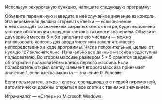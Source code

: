 Используя рекурсивную функцию, напишите следующую программу:

Объявите переменную и введите в неё случайное значение из консоли. Эта переменная должна открывать клетки — если значение<br> в ней совпадёт со значением закрытых клеток в игре, будет выполнено условие об открытии соседних клеток с таким же значением.
Объявите двумерный массив 5 × 5 и заполните его числами — можно использовать консоль для ввода чисел или заполнять массив<br> непосредственно в коде программы. Числа положительные, целые, от нуля до 127 включительно. Изначально все данные массива недоступны пользователю.
Во втором массиве размером 5 × 5 хранятся сведения об открытии пользователем клеток первого массива. Если пользователь открыл клетку, элемент второго массива принимает значение 1, если клетка закрыта — значение 0.
Условие

Если пользователь открыл клетку, совпадающую с первой переменной, автоматически должны открыться все клетки с таким же значением.

Игра-аналог — «Сапёр» из Microsoft Windows.
